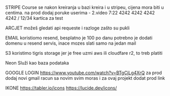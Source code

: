STRIPE
Course se nakon kreiranja u bazi kreira i u stripeu, cijena mora biti u centima.
na prod dodaj poruke userima - 2.video 7:22
4242 4242 4242 4242 / 12/34 kartica za test

ARCJET
možeš gledati api requeste i razloge zašto su pukli

EMAIL
koristiomo resend, besplatno je 100 po danu
potrebno je dodati domenu u resend servis, inace mozes slati samo na jedan mail

S3
koristimo tigris storage jer je free
uzmi aws ili cloudfare r2, to treb platiti

Neon
Služi kao baza podataka

GOOGLE LOGIN
https://www.youtube.com/watch?v=BTgCjLg4XrQ
za prod dodaj novi gmail racun sa novim svim
moras i za ovaj projekt dodat prod link

IKONE
https://tabler.io/icons
https://lucide.dev/icons/
